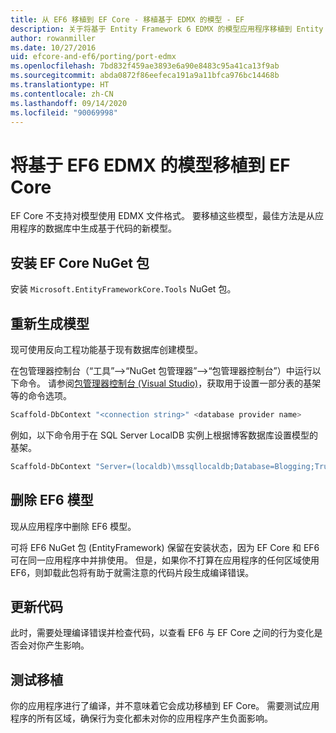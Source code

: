 ```yaml
---
title: 从 EF6 移植到 EF Core - 移植基于 EDMX 的模型 - EF
description: 关于将基于 Entity Framework 6 EDMX 的模型应用程序移植到 Entity Framework Core 的特定信息
author: rowanmiller
ms.date: 10/27/2016
uid: efcore-and-ef6/porting/port-edmx
ms.openlocfilehash: 7bd832f459ae3893e6a90e8483c95a41ca13f9ab
ms.sourcegitcommit: abda0872f86eefeca191a9a11bfca976bc14468b
ms.translationtype: HT
ms.contentlocale: zh-CN
ms.lasthandoff: 09/14/2020
ms.locfileid: "90069998"
---
```

# <a name="porting-an-ef6-edmx-based-model-to-ef-core"></a>将基于 EF6 EDMX 的模型移植到 EF Core

EF Core 不支持对模型使用 EDMX 文件格式。 要移植这些模型，最佳方法是从应用程序的数据库中生成基于代码的新模型。

## <a name="install-ef-core-nuget-packages"></a>安装 EF Core NuGet 包

安装 `Microsoft.EntityFrameworkCore.Tools` NuGet 包。

## <a name="regenerate-the-model"></a>重新生成模型

现可使用反向工程功能基于现有数据库创建模型。

在包管理器控制台（“工具”–>“NuGet 包管理器”–>“包管理器控制台”）中运行以下命令。 请参阅[包管理器控制台 (Visual Studio)](xref:core/miscellaneous/cli/powershell)，获取用于设置一部分表的基架等的命令选项。

``` powershell
Scaffold-DbContext "<connection string>" <database provider name>
```

例如，以下命令用于在 SQL Server LocalDB 实例上根据博客数据库设置模型的基架。

``` powershell
Scaffold-DbContext "Server=(localdb)\mssqllocaldb;Database=Blogging;Trusted_Connection=True;" Microsoft.EntityFrameworkCore.SqlServer
```

## <a name="remove-ef6-model"></a>删除 EF6 模型

现从应用程序中删除 EF6 模型。

可将 EF6 NuGet 包 (EntityFramework) 保留在安装状态，因为 EF Core 和 EF6 可在同一应用程序中并排使用。 但是，如果你不打算在应用程序的任何区域使用 EF6，则卸载此包将有助于就需注意的代码片段生成编译错误。

## <a name="update-your-code"></a>更新代码

此时，需要处理编译错误并检查代码，以查看 EF6 与 EF Core 之间的行为变化是否会对你产生影响。

## <a name="test-the-port"></a>测试移植

你的应用程序进行了编译，并不意味着它会成功移植到 EF Core。 需要测试应用程序的所有区域，确保行为变化都未对你的应用程序产生负面影响。
